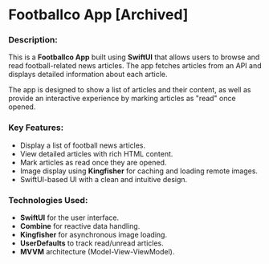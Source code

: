 # Footballco App [Archived]

### Description:
This is a **Footballco App** built using **SwiftUI** that allows users to browse and read football-related news articles. The app fetches articles from an API and displays detailed information about each article. 

The app is designed to show a list of articles and their content, as well as provide an interactive experience by marking articles as "read" once opened.

### Key Features:
- Display a list of football news articles.
- View detailed articles with rich HTML content.
- Mark articles as read once they are opened.
- Image display using **Kingfisher** for caching and loading remote images.
- SwiftUI-based UI with a clean and intuitive design.

### Technologies Used:
- **SwiftUI** for the user interface.
- **Combine** for reactive data handling.
- **Kingfisher** for asynchronous image loading.
- **UserDefaults** to track read/unread articles.
- **MVVM** architecture (Model-View-ViewModel).
